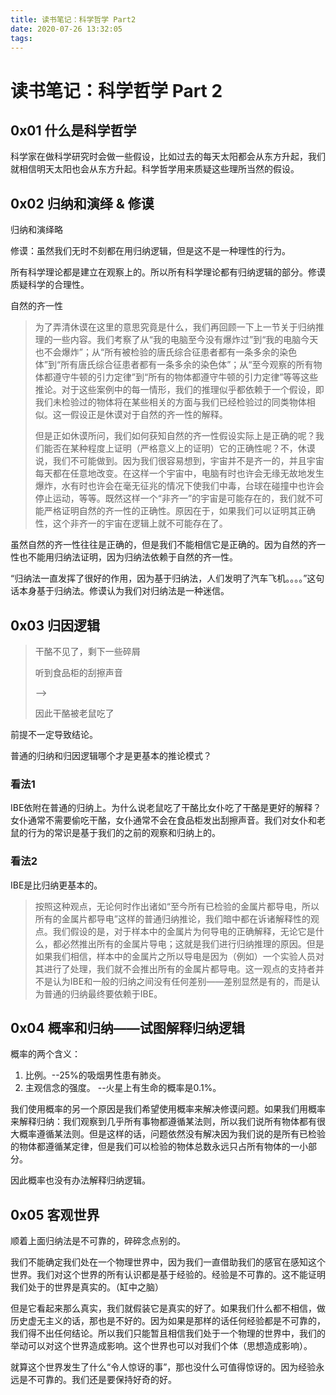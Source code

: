 ```yaml
---
title: 读书笔记：科学哲学 Part2
date: 2020-07-26 13:32:05
tags:
---
```


# 读书笔记：科学哲学 Part 2

## 0x01 什么是科学哲学

科学家在做科学研究时会做一些假设，比如过去的每天太阳都会从东方升起，我们就相信明天太阳也会从东方升起。科学哲学用来质疑这些理所当然的假设。

## 0x02 归纳和演绎 & 修谟

归纳和演绎略

修谟：虽然我们无时不刻都在用归纳逻辑，但是这不是一种理性的行为。

所有科学理论都是建立在观察上的。所以所有科学理论都有归纳逻辑的部分。修谟质疑科学的合理性。

自然的齐一性

> 为了弄清休谟在这里的意思究竟是什么，我们再回顾一下上一节关于归纳推理的一些内容。我们考察了从“我的电脑至今没有爆炸过”到“我的电脑今天也不会爆炸”；从“所有被检验的唐氏综合征患者都有一条多余的染色体”到“所有唐氏综合征患者都有一条多余的染色体”；从“至今观察的所有物体都遵守牛顿的引力定律”到“所有的物体都遵守牛顿的引力定律”等等这些推论。对于这些案例中的每一情形，我们的推理似乎都依赖于一个假设，即我们未检验过的物体将在某些相关的方面与我们已经检验过的同类物体相似。这一假设正是休谟对于自然的齐一性的解释。
>
> 但是正如休谟所问，我们如何获知自然的齐一性假设实际上是正确的呢？我们能否在某种程度上证明（严格意义上的证明）它的正确性呢？不，休谟说，我们不可能做到。因为我们很容易想到，宇宙并不是齐一的，并且宇宙每天都在任意地改变。在这样一个宇宙中，电脑有时也许会无缘无故地发生爆炸，水有时也许会在毫无征兆的情况下使我们中毒，台球在碰撞中也许会停止运动，等等。既然这样一个“非齐一”的宇宙是可能存在的，我们就不可能严格证明自然的齐一性的正确性。原因在于，如果我们可以证明其正确性，这个非齐一的宇宙在逻辑上就不可能存在了。

虽然自然的齐一性往往是正确的，但是我们不能相信它是正确的。因为自然的齐一性也不能用归纳法证明，因为归纳法依赖于自然的齐一性。

“归纳法一直发挥了很好的作用，因为基于归纳法，人们发明了汽车飞机。。。。”这句话本身基于归纳法。修谟认为我们对归纳法是一种迷信。

## 0x03 归因逻辑

> 干酪不见了，剩下一些碎屑
>
> 听到食品柜的刮擦声音
>
> -->
>
> 因此干酪被老鼠吃了

前提不一定导致结论。

普通的归纳和归因逻辑哪个才是更基本的推论模式？

### 看法1

IBE依附在普通的归纳上。为什么说老鼠吃了干酪比女仆吃了干酪是更好的解释？女仆通常不需要偷吃干酪，女仆通常不会在食品柜发出刮擦声音。我们对女仆和老鼠的行为的常识是基于我们的之前的观察和归纳上的。

### 看法2

IBE是比归纳更基本的。

> 按照这种观点，无论何时作出诸如“至今所有已检验的金属片都导电，所以所有的金属片都导电”这样的普通归纳推论，我们暗中都在诉诸解释性的观点。我们假设的是，对于样本中的金属片为何导电的正确解释，无论它是什么，都必然推出所有的金属片导电；这就是我们进行归纳推理的原因。但是如果我们相信，样本中的金属片之所以导电是因为（例如）一个实验人员对其进行了处理，我们就不会推出所有的金属片都导电。这一观点的支持者并不是认为IBE和一般的归纳之间没有任何差别——差别显然是有的，而是认为普通的归纳最终要依赖于IBE。

## 0x04 概率和归纳——试图解释归纳逻辑

概率的两个含义：

1. 比例。--25%的吸烟男性患有肺炎。
2. 主观信念的强度。 --火星上有生命的概率是0.1%。

我们使用概率的另一个原因是我们希望使用概率来解决修谟问题。如果我们用概率来解释归纳：我们观察到几乎所有事物都遵循某法则，所以我们说所有物体都有很大概率遵循某法则。但是这样的话，问题依然没有解决因为我们说的是所有已检验的物体都遵循某定律，但是我们可以检验的物体总数永远只占所有物体的一小部分。

因此概率也没有办法解释归纳逻辑。

## 0x05 客观世界

顺着上面归纳法是不可靠的，碎碎念点别的。

我们不能确定我们处在一个物理世界中，因为我们一直借助我们的感官在感知这个世界。我们对这个世界的所有认识都是基于经验的。经验是不可靠的。这不能证明我们处于的世界是真实的。（缸中之脑）

但是它看起来那么真实，我们就假装它是真实的好了。如果我们什么都不相信，做历史虚无主义的话，那也是不好的。因为如果是那样的话任何经验都是不可靠的，我们得不出任何结论。所以我们只能暂且相信我们处于一个物理的世界中，我们的举动可以对这个世界造成影响。这个世界也可以对我们个体（思想造成影响）。

就算这个世界发生了什么“令人惊讶的事”，那也没什么可值得惊讶的。因为经验永远是不可靠的。我们还是要保持好奇的好。

